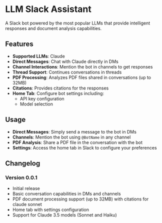 # LLM Slack Assistant

A Slack bot powered by the most popular LLMs that provide intelligent responses and document analysis capabilities.

## Features

- **Supported LLMs**: Claude
- **Direct Messages**: Chat with Claude directly in DMs
- **Channel Interactions**: Mention the bot in channels to get responses
- **Thread Support**: Continues conversations in threads
- **PDF Processing**: Analyzes PDF files shared in conversations (up to 32MB)
- **Citations**: Provides citations for the responses
- **Home Tab**: Configure bot settings including:
  - API key configuration
  - Model selection


## Usage

- **Direct Messages**: Simply send a message to the bot in DMs
- **Channels**: Mention the bot using `@BotName` in any channel
- **PDF Analysis**: Share a PDF file in the conversation with the bot
- **Settings**: Access the home tab in Slack to configure your preferences


## Changelog

### Version 0.0.1
- Initial release
- Basic conversation capabilities in DMs and channels
- PDF document processing support (up to 32MB) with citations for claude sonnet
- Home tab with settings configuration
- Support for Claude 3.5 models (Sonnet and Haiku)